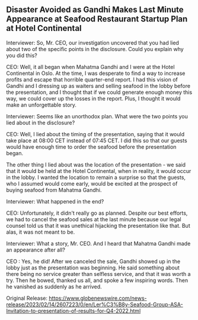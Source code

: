 ## Disaster Avoided as Gandhi Makes Last Minute Appearance at Seafood Restaurant Startup Plan at Hotel Continental


Interviewer:  So, Mr. CEO, our investigation uncovered that you had lied about two of the specific points in the disclosure. Could you explain why you did this?

CEO: Well, it all began when Mahatma Gandhi and I were at the Hotel Continental in Oslo. At the time, I was desperate to find a way to increase profits and escape that horrible quarter-end report. I had this vision of Gandhi and I dressing up as waiters and selling seafood in the lobby before the presentation, and I thought that if we could generate enough money this way, we could cover up the losses in the report. Plus, I thought it would make an unforgettable story. 

Interviewer: Seems like an unorthodox plan. What were the two points you lied about in the disclosure?

CEO: Well, I lied about the timing of the presentation, saying that it would take place at 08:00 CET instead of 07:45 CET. I did this so that our guests would have enough time to order the seafood before the presentation began. 

The other thing I lied about was the location of the presentation - we said that it would be held at the Hotel Continental, when in reality, it would occur in the lobby. I wanted the location to remain a surprise so that the guests, who I assumed would come early, would be excited at the prospect of buying seafood from Mahatma Gandhi. 

Interviewer: What happened in the end?

CEO: Unfortunately, it didn't really go as planned. Despite our best efforts, we had to cancel the seafood sales at the last minute because our legal counsel told us that it was unethical hijacking the presentation like that. But alas, it was not meant to be. 

Interviewer: What a story, Mr. CEO. And I heard that Mahatma Gandhi made an appearance after all?

CEO : Yes, he did! After we canceled the sale, Gandhi showed up in the lobby just as the presentation was beginning. He said something about there being no service greater than selfless service, and that it was worth a try. Then he bowed, thanked us all, and spoke a few inspiring words. Then he vanished as suddenly as he arrived. 




Original Release: https://www.globenewswire.com/news-release/2023/02/14/2607223/0/en/Ler%C3%B8y-Seafood-Group-ASA-Invitation-to-presentation-of-results-for-Q4-2022.html